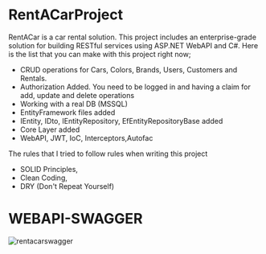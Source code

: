 # RentACarProject
RentACar is a car rental solution. This project includes an enterprise-grade solution for building RESTful services using ASP.NET WebAPI and C#.
Here is the list that you can make with this project right now;

  - CRUD operations for Cars, Colors, Brands, Users, Customers and Rentals.
  - Authorization Added. You need to be logged in and having a claim for add, update and delete operations
  - Working with a real DB (MSSQL)
  - EntityFramework files added
  - IEntity, IDto, IEntityRepository, EfEntityRepositoryBase added
  - Core Layer added 
  - WebAPI, JWT, IoC, Interceptors,Autofac

The rules that I tried to follow rules when writing this project
  - SOLID Principles,
  - Clean Coding, 
  - DRY (Don't Repeat Yourself)

# WEBAPI-SWAGGER
![rentacarswagger](https://github.com/birkankaraer/RentACar-Frontend/assets/139279313/d8af30c9-b565-4553-b56b-bab3279d70eb)

